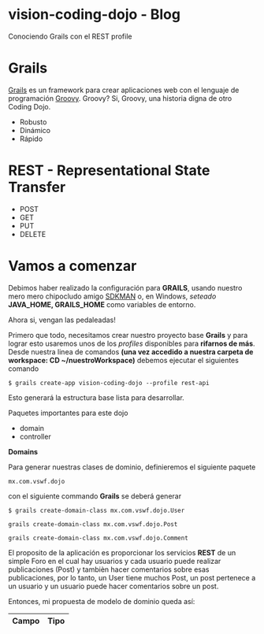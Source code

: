 # vision-coding-dojo - Blog 
Conociendo Grails con el REST profile

Grails
===

[Grails](http://grails.org/) es un framework para crear aplicaciones web con el lenguaje de programación [Groovy](http://groovy-lang.org/). Groovy? Si, Groovy, una historia digna de otro Coding Dojo. 

 - Robusto
 - Dinámico
 - Rápido



REST -  Representational State Transfer
===
 - POST
 - GET
 - PUT
 - DELETE

Vamos a comenzar
===

Debimos haber realizado la configuración para **GRAILS**, usando nuestro mero mero chipocludo amigo [SDKMAN](http://sdkman.io/) o, en Windows, _seteado_ **JAVA_HOME, GRAILS_HOME** como variables de entorno.

Ahora si, vengan las pedaleadas!

Primero que todo, necesitamos crear nuestro proyecto base **Grails** y para lograr esto usaremos unos de los _profiles_ disponibles para **rifarnos de más**. Desde nuestra linea de comandos **(una vez accedido a nuestra carpeta de workspace: CD ~/nuestroWorkspace)** debemos ejecutar el siguientes comando 

```
$ grails create-app vision-coding-dojo --profile rest-api
```

Esto generará la estructura base lista para desarrollar. 

Paquetes importantes para este dojo

- domain
- controller

**Domains**

Para generar nuestras clases de dominio, definieremos el siguiente paquete

```
mx.com.vswf.dojo
```

con el siguiente commando **Grails** se deberá generar 

```
$ grails create-domain-class mx.com.vswf.dojo.User

grails create-domain-class mx.com.vswf.dojo.Post

grails create-domain-class mx.com.vswf.dojo.Comment
```

El proposito de la aplicación es proporcionar los servicios **REST** de un simple Foro en el cual hay usuarios y cada usuario puede realizar publicaciones (Post) y tambièn hacer comentarios sobre esas publicaciones, por lo tanto, un User tiene muchos Post, un post pertenece a un usuario y un usuario puede hacer comentarios sobre un post.

Entonces, mi propuesta de modelo de dominio queda así:

|Campo | Tipo  |
|--------------------------|---|



